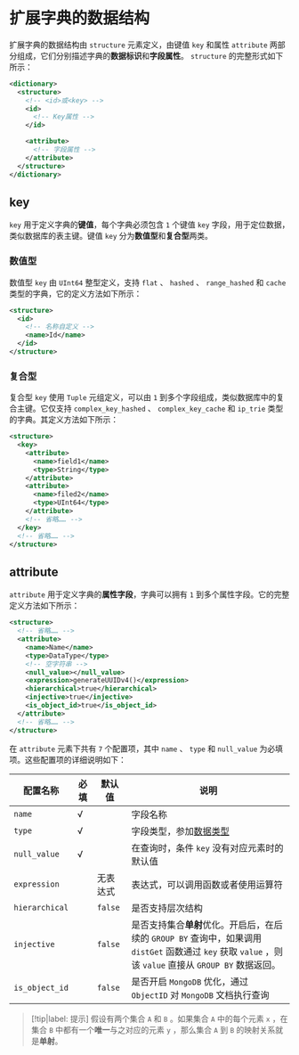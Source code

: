 # 扩展字典的数据结构

扩展字典的数据结构由 `structure` 元素定义，由键值 `key` 和属性 `attribute` 两部分组成，它们分别描述字典的**数据标识**和**字段属性**。 `structure` 的完整形式如下所示：

```xml
<dictionary>
  <structure>
    <!-- <id>或<key> -->
    <id>
      <!-- Key属性 -->
    </id>

    <attribute>
      <!-- 字段属性 -->
    </attribute>
  </structure>
</dictionary>
```

## key

`key` 用于定义字典的**键值**，每个字典必须包含 `1` 个键值 `key` 字段，用于定位数据，类似数据库的表主键。键值 `key` 分为**数值型**和**复合型**两类。

### 数值型

数值型 `key` 由 `UInt64` 整型定义，支持 `flat` 、 `hashed` 、 `range_hashed` 和 `cache` 类型的字典，它的定义方法如下所示：

```xml
<structure>
  <id>
    <!-- 名称自定义 -->
    <name>Id</name>
  </id>
</structure>
```

### 复合型

复合型 `key` 使用 `Tuple` 元组定义，可以由 `1` 到多个字段组成，类似数据库中的复合主键。它仅支持 `complex_key_hashed` 、 `complex_key_cache` 和 `ip_trie` 类型的字典。其定义方法如下所示：

```xml
<structure>
  <key>
    <attribute>
      <name>field1</name>
      <type>String</type>
    </attribute>
    <attribute>
      <name>filed2</name>
      <type>UInt64</type>
    </attribute>
    <!-- 省略…… -->
  </key>
  <!-- 省略…… -->
</structure>
```

## attribute

`attribute` 用于定义字典的**属性字段**，字典可以拥有 `1` 到多个属性字段。它的完整定义方法如下所示：

```xml
<structure>
  <!-- 省略…… -->
  <attribute>
    <name>Name</name>
    <type>DataType</type>
    <!-- 空字符串 -->
    <null_value></null_value>
    <expression>generateUUIDv4()</expression>
    <hierarchical>true</hierarchical>
    <injective>true</injective>
    <is_object_id>true</is_object_id>
  </attribute>
  <!-- 省略…… -->
</structure>
```

在 `attribute` 元素下共有 `7` 个配置项，其中 `name` 、 `type` 和 `null_value` 为必填项。这些配置项的详细说明如下：

|配置名称|必填|默认值|说明|
|-----|-----|-----|-----|
| `name` |√||字段名称|
| `type` |√||字段类型，参加[数据类型](../../../数据定义/数据类型/README.md)|
| `null_value` |√||在查询时，条件 `key` 没有对应元素时的默认值|
| `expression` ||无表达式|表达式，可以调用函数或者使用运算符|
| `hierarchical` || `false` |是否支持层次结构|
| `injective` || `false` |是否支持集合**单射**优化。开启后，在后续的 `GROUP BY` 查询中，如果调用 `distGet` 函数通过 `key` 获取 `value` ，则该 `value` 直接从 `GROUP BY` 数据返回。|
| `is_object_id` || `false` |是否开启 `MongoDB` 优化，通过 `ObjectID` 对 `MongoDB` 文档执行查询|

> [!tip|label: 提示]
> 假设有两个集合 `A` 和 `B` 。如果集合 `A` 中的每个元素 `x` ，在集合 `B` 中都有一个**唯一**与之对应的元素 `y` ，那么集合 `A` 到 `B` 的映射关系就是**单射**。
